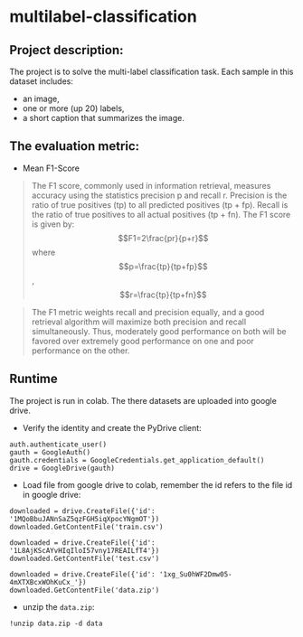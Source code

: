 # multilabel-classification
## Project description:
The project is to solve the multi-label classification task. Each sample in this dataset includes:  
* an image,  
* one or more (up 20) labels,  
* a short caption that summarizes the image.  

## The evaluation metric:
* Mean F1-Score  
>The F1 score, commonly used in information retrieval, measures accuracy using the statistics precision p and recall r. Precision is the ratio of true positives (tp) to all predicted positives (tp + fp). Recall is the ratio of true positives to all actual positives (tp + fn). The F1 score is given by:  
$$F1=2\frac{pr}{p+r}$$ where $$p=\frac{tp}{tp+fp}$$, $$r=\frac{tp}{tp+fn}$$

>The F1 metric weights recall and precision equally, and a good retrieval algorithm will maximize both precision and recall simultaneously. Thus, moderately good performance on both will be favored over extremely good performance on one and poor performance on the other.

## Runtime
The project is run in colab. The there datasets are uploaded into google drive.
* Verify the identity and create the PyDrive client:
```
auth.authenticate_user()
gauth = GoogleAuth()
gauth.credentials = GoogleCredentials.get_application_default()
drive = GoogleDrive(gauth)
```
* Load file from google drive to colab, remember the id refers to the file id in google drive:
```
downloaded = drive.CreateFile({'id': '1MQoBbuJANnSaZ5qzFGH5iqXpocYNgmOT'})
downloaded.GetContentFile('train.csv')

downloaded = drive.CreateFile({'id': '1L8AjKScAYvHIqIloI57vny17REAILfT4'})
downloaded.GetContentFile('test.csv')

downloaded = drive.CreateFile({'id': '1xg_Su0hWF2Dmw05-4mXTXBcxWOhKuCx_'})
downloaded.GetContentFile('data.zip')
```
* unzip the `data.zip`:
```
!unzip data.zip -d data
```
